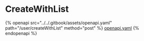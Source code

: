 # CreateWithList

{% openapi src="../../.gitbook/assets/openapi.yaml" path="/user/createWithList" method="post" %}
[openapi.yaml](../../.gitbook/assets/openapi.yaml)
{% endopenapi %}
